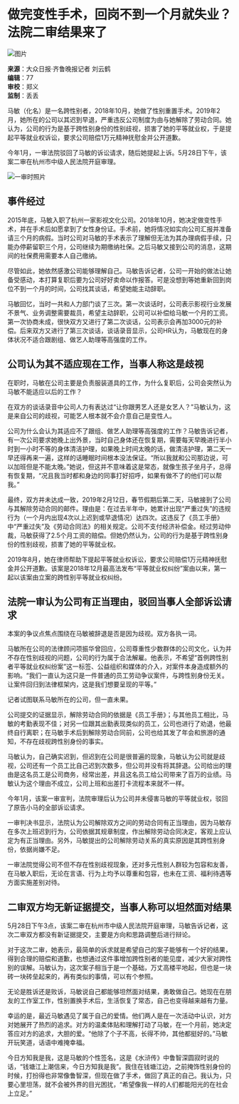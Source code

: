 # 做完变性手术，回岗不到一个月就失业？法院二审结果来了

![图片](https://image.thepaper.cn/publish/interaction/image/3/84/368.jpg)

**来源**：大众日报·齐鲁晚报记者 刘云鹤  
**编辑**：77  
**审校**：郑义  
**监制**：丢丢  

马敏（化名）是一名跨性别者，2018年10月，她做了性别重置手术。2019年2月，她所在的公司以其迟到早退，严重违反公司制度为由与她解除了劳动合同。她认为，公司的行为是基于跨性别身份的性别歧视，损害了她的平等就业权，于是提起平等就业权诉讼，要求公司赔偿1万元精神抚慰金并公开道歉。

今年1月，一审法院驳回了马敏的诉讼请求，随后她提起上诉。5月28日下午，该案二审在杭州市中级人民法院开庭审理。

![一审时照片](https://imagepphcloud.thepaper.cn/pph/image/69/817/407.jpg)

## 事件经过

2015年底，马敏入职了杭州一家影视文化公司。2018年10月，她决定做变性手术，并在手术后如愿拿到了女性身份证。手术前，她将情况如实向公司汇报并准备请三个月的病假。当时公司对马敏的手术表示了理解但无法为其办理病假手续，只能办停薪留职三个月，公司继续为期缴纳社保。之后马敏又接到公司的消息，这期间的社保费用需要本人自己缴纳。

尽管如此，她依然感激公司能够理解自己。马敏告诉记者，公司一开始的做法让她备受感动，本打算复职后要为公司好好卖命以作报答。可是没想到等她重新回到岗位不到一个月的时间，公司找其谈话，希望她能主动辞职。

马敏回忆，当时一共和人力部门谈了三次。第一次谈话时，公司表示影视行业发展不景气、业务调整需要裁员，希望主动辞职，公司可以补偿给马敏一个月的工资。第一次协商未成，很快双方又进行了第二次谈话，公司表示会再加3000元的补偿。后来双方又进行了第三次谈话，谈话录音显示，公司HR认为，马敏现在的身体状况不适合跟剧组、做艺人助理等高强度的工作。

## 公司认为其不适应现在工作，当事人称这是歧视

在职时，马敏在公司主要是负责服装道具的工作，为什么复职后，公司会突然认为马敏不能适应以后的工作？

在双方的谈话录音中公司人力有表达过“让你跟男艺人还是女艺人？”马敏认为，这是来自公司的歧视，可能艺人根本就不会介意自己是变性人。

公司为什么会认为其适应不了跟组、做艺人助理等高强度的工作？马敏告诉记者，有一次公司要求她晚上出外景，当时自己身体还在恢复期，需要每天早晚进行半小时到一小时不等的身体清洁护理，如果晚上时间太晚的话，做清洁护理，第二天一早还得再来一遍，这样的话睡眠时间根本没法保证。“所以我就和公司那边说，可以加班但是不能太晚。”她说，但这并不意味着这是常态，就像生孩子坐月子，总得有恢复期，“况且我当时都和身边的同事打好招呼，如果有做不了的他们可以帮我。”

最终，双方并未达成一致，2019年2月12日，春节假期后第二天，马敏接到了公司与其解除劳动合同的邮件。理由是：在过去半年中，她累计出现“严重过失”的违规行为（一个月内出现4次以上迟到或早退情况）达四次。这违反了《员工手册》中“严重过失”及《劳动合同法》的相关规定。公司不支付经济补偿金。经过劳动仲裁，马敏获得了2.5个月工资的赔偿。但她仍然认为，公司的行为是基于跨性别身份的性别歧视，损害了她的平等就业权。

2019年8月，她在律师帮助下提起平等就业权诉讼，要求公司赔偿1万元精神抚慰金并公开道歉。该案是2018年12月最高法发布“平等就业权纠纷”案由以来，第一起以该案由立案的跨性别平等就业权纠纷。

## 法院一审认为公司有正当理由，驳回当事人全部诉讼请求

本案的争议点焦点围绕在马敏被辞退是否是因为歧视。双方各执一词。

马敏所在公司的法律顾问项振华曾回应，公司尊重性少数群体的公司文化，认为并不存在性别歧视的问题，公司的行为属于合法解雇。他表示，不希望“首例跨性别者平等就业权纠纷案”这一标签、公益组织和媒体的介入，对案件本身造成额外的影响。“我们一直认为这只是一件普通的员工劳动争议案件，与跨性别身份无关。让案件回归到法律框架内，这是我们想要呈现的平等。”

记者试图联系马敏所在的公司，但一直未果。

公司提交的证据显示，解除劳动合同的依据是《员工手册》；与其他员工相比，马敏的考勤表现不佳；对另一位跟其出勤表现类似的员工，公司也进行了劝退，他最终自行离职；在马敏手术后到解除劳动合同前，公司也给其发了年会和旅游的通知，不存在歧视跨性别身份的事实。

马敏认为，自己确实迟到，但迟到在公司是很普遍的现象，马敏认为公司就是歧视，公司还有一个员工比自己迟到次数多，但公司并没有将其辞退。公司给出的理由是这名员工是公司商务，经常出差，并且这名员工给公司带来了百万的业绩。马敏认为这个理由不成立，公司上班和出差打卡流程本来就不一样。

今年1月，该案一审宣判，法院审理后认为公司并未侵害马敏的平等就业权，驳回了原告小马的全部诉讼请求。

一审判决书显示，法院认为公司解除双方之间的劳动合同有正当理由，因为马敏存在多次上班迟到行为，公司依据其规章制度，作出解除劳动合同决定，客观上应认定为有正当理由。另外，马敏提出的公司解除劳动关系的真实原因是其跨性别身份，依据尚嫌不足。

一审法院觉得公司不但不存在性别歧视现象，还对多元性别人群较为包容和友善，在马敏入职后，无论在言语、行为上均予以尊重和包容，也未在工资、福利待遇等方面实施差别对待。

## 二审双方均无新证据提交，当事人称可以坦然面对结果

5月28日下午3点，该案二审在杭州市中级人民法院开庭审理，马敏告诉记者，这次二审双方都没有新证据提交，主要是方向和思路调整后进行辩论。

对于这次二审，她表示，最简单的诉求就是希望自己的案子能够有一个好的结果，得到合理的赔偿和道歉，也想通过这件事增加跨性别者的能见度，减少大家对跨性别的误解。马敏认为，这次案子相当于是一个基础，万丈高楼平地起，但也是一块砖一块砖垒起来的，再有类似的事情，可以有个参照。

无论是胜诉还是败诉，马敏说自己都能够坦然面对结果，勇敢做自己。她现在在朋友的工作室工作，性别置换手术后，生活恢复了常态，自己也变得越来越有力量。

幸运的是，最近马敏遇见了属于自己的爱情。他们两人是在一次活动中认识，对方对她展开了热烈的追求。对方的温柔体贴和理解打动了马敏，在一个月前，她决定答应对方的追求，大胆的爱。“他除了个子不高，长得不帅，其他都挺好的。”马敏开玩笑道，话语中难掩幸福。

今日方知我是我，这是马敏的个性签名，这是《水浒传》中鲁智深圆寂时说的话，“钱塘江上潮信来，今日方知我是我”。我住在钱塘江边，之前掩饰性别身份的时候，打扮得也非常像鲁智深，但现在做了手术，做回了真正的自己。我认为，只要心里坦荡，就不会被外界的目光困扰，“希望像我一样的人们都能阳光的在社会上立足。”
<!-- tcd_original_link https://m.thepaper.cn/newsDetail_forward_7616016 -->
